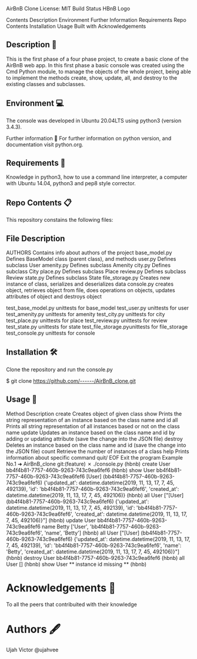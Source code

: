 AirBnB Clone License: MIT Build Status
HBnB Logo

Contents
Description
Environment
Further Information
Requirements
Repo Contents
Installation
Usage
Built with
Acknowledgements
## Description 📄
This is the first phase of a four phase project, to create a basic clone of the AirBnB web app. In this first phase a basic console was created using the Cmd Python module, to manage the objects of the whole project, being able to implement the methods create, show, update, all, and destroy to the existing classes and subclasses.

## Environment 💻
The console was developed in Ubuntu 20.04LTS using python3 (version 3.4.3).

Further information 📑
For further information on python version, and documentation visit python.org.

## Requirements 📝
Knowledge in python3, how to use a command line interpreter, a computer with Ubuntu 14.04, python3 and pep8 style corrector.

## Repo Contents 📋
This repository constains the following files:

## File	Description
AUTHORS             Contains info about authors of the project
base_model.py   	Defines BaseModel class (parent class), and methods
user.py 	        Defines subclass User
amenity.py	        Defines subclass Amenity
city.py	            Defines subclass City
place.py        	Defines subclass Place
review.py	        Defines subclass Review
state.py	        Defines subclass State
file_storage.py	    Creates new instance of class, serializes and deserializes data
console.py	        creates object, retrieves object from file, does operations on objects,      updates attributes of object and destroys object

test_base_model.py	unittests for base_model
test_user.py	    unittests for user
test_amenity.py	    unittests for amenity
test_city.py	    unittests for city
test_place.py	    unittests for place
test_review.py	    unittests for review
test_state.py	    unittests for state
test_file_storage.pyunittests for file_storage
test_console.py	    unittests for console
## Installation 🛠️
Clone the repository and run the console.py

$ git clone https://github.com/------/AirBnB_clone.git
## Usage 🔧
Method	Description
create	Creates object of given class
show	Prints the string representation of an instance based on the class name and id
all	Prints all string representation of all instances based or not on the class name
update	Updates an instance based on the class name and id by adding or updating attribute (save the change into the JSON file)
destroy	Deletes an instance based on the class name and id (save the change into the JSON file)
count	Retrieve the number of instances of a class
help	Prints information about specific command
quit/ EOF	Exit the program
Example No.1
➜  AirBnB_clone git:(feature) ✗ ./console.py
(hbnb) create User
bb4f4b81-7757-460b-9263-743c9ea6fef6
(hbnb) show User bb4f4b81-7757-460b-9263-743c9ea6fef6
[User] (bb4f4b81-7757-460b-9263-743c9ea6fef6) {'updated_at': datetime.datetime(2019, 11, 13, 17, 7, 45, 492139), 'id': 'bb4f4b81-7757-460b-9263-743c9ea6fef6', 'created_at': datetime.datetime(2019, 11, 13, 17, 7, 45, 492106)}
(hbnb) all User
["[User] (bb4f4b81-7757-460b-9263-743c9ea6fef6) {'updated_at': datetime.datetime(2019, 11, 13, 17, 7, 45, 492139), 'id': 'bb4f4b81-7757-460b-9263-743c9ea6fef6', 'created_at': datetime.datetime(2019, 11, 13, 17, 7, 45, 492106)}"]
(hbnb) update User bb4f4b81-7757-460b-9263-743c9ea6fef6 name Betty
['User', 'bb4f4b81-7757-460b-9263-743c9ea6fef6', 'name', 'Betty']
(hbnb) all User
["[User] (bb4f4b81-7757-460b-9263-743c9ea6fef6) {'updated_at': datetime.datetime(2019, 11, 13, 17, 7, 45, 492139), 'id': 'bb4f4b81-7757-460b-9263-743c9ea6fef6', 'name': 'Betty', 'created_at': datetime.datetime(2019, 11, 13, 17, 7, 45, 492106)}"]
(hbnb) destroy User bb4f4b81-7757-460b-9263-743c9ea6fef6
(hbnb) all User
[]
(hbnb) show User
** instance id missing **
(hbnb)



# Acknowledgements 🙌
To all the peers that contribuited with their knowledge

# Authors 🖋️
Ujah Victor @ujahvee
